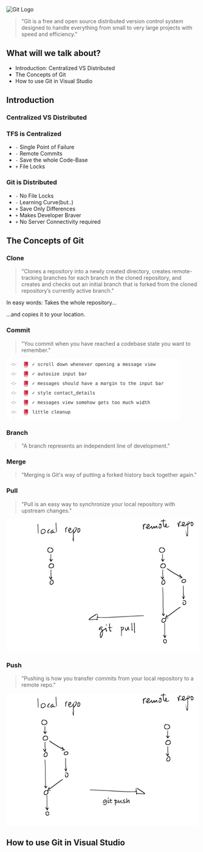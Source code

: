 ![Git Logo](https://git-scm.com/images/logos/downloads/Git-Logo-2Color.png)

> "Git is a free and open source distributed version control system designed to handle everything from small to very large projects with speed and efficiency."<!-- .element: class="fragment" -->


## What will we talk about?

- Introduction: Centralized VS Distributed<!-- .element: class="fragment" -->
- The Concepts of Git<!-- .element: class="fragment" -->
- How to use Git in Visual Studio<!-- .element: class="fragment" -->



## Introduction
### **Centralized** VS **Distributed**


### TFS is **Centralized**

- `-` Single Point of Failure
- `-` Remote Commits
- `-` Save the whole Code-Base
- `+` File Locks


### Git is **Distributed**

- `-` No File Locks
- `-` Learning Curve(but..)
- `+` Save Only Differences
- `+` Makes Developer Braver
- `+` No Server Connectivity required



## The Concepts of Git


### Clone

> "Clones a repository into a newly created directory, creates remote-tracking branches for each branch in the cloned repository, and creates and checks out an initial branch that is forked from the cloned repository’s currently active branch."


<!-- .element: data-state="clone" -->
In easy words: Takes the whole repository...
<canvas id="clone-1"></canvas>

<div>...and copies it to your location.
<canvas id="clone-2"></canvas></div><!-- .element: class="fragment" -->


<!-- .element: data-state="commit" -->
### Commit

> "You commit when you have reached a codebase state you want to remember."

![Commit Examples from Github](git-1/gfx/commit-examples.png)

<canvas id="commit-1"></canvas>


<!-- .element: data-state="branch" -->
### Branch

> "A branch represents an independent line of development."

<canvas id="branch-1"></canvas>


<!-- .element: data-state="merge" -->
### Merge

> "Merging is Git's way of putting a forked history back together again."

<canvas id="merge-1"></canvas>


<!-- .element: data-state="pull" -->
### Pull

> "Pull is an easy way to synchronize your local repository with upstream changes."

![git-pull](git-1/gfx/git-pull.jpg)


### Push

> "Pushing is how you transfer commits from your local repository to a remote repo."

![git-push](git-1/gfx/git-push.jpg)



## How to use Git in **Visual Studio**
